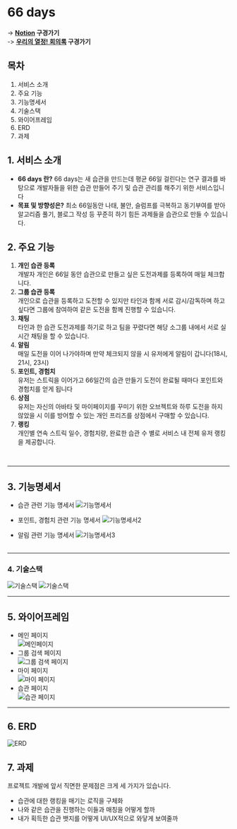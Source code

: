 # 66 days

-> **[Notion](https://checker-clavicle-3f2.notion.site/01f13a28c11e44059a9752581920cbc7) 구경가기**<br>
-> **[우리의 열정! 회의록](https://checker-clavicle-3f2.notion.site/b8cc947fe67c45bea2f91792a5a6380a) 구경가기**

## 목차

1. 서비스 소개
1. 주요 기능
1. 기능명세서
1. 기술스택
1. 와이어프레임
1. ERD
1. 과제

## 1. 서비스 소개

- **66 days 란?** 66 days는 새 습관을 만드는데 평균 66일 걸린다는 연구 결과를 바탕으로 개발자들을 위한 습관 만들어 주기 및 습관 관리를 해주기 위한 서비스입니다
- **목표 및 방향성은?** 최소 66일동안 나태, 불안, 슬럼프를 극복하고 동기부여를 받아 알고리즘 풀기, 블로그 작성 등 꾸준히 하기 힘든 과제들을 습관으로 만들 수 있습니다.

## 2. 주요 기능

1. **개인 습관 등록**<br>
   개발자 개인은 66일 동안 습관으로 만들고 싶은 도전과제를 등록하여 매일 체크합니다.<br>
2. **그룹 습관 등록**<br>
   개인으로 습관을 등록하고 도전할 수 있지만 타인과 함께 서로 감시/감독하며 하고 싶다면 그룹에 참여하여 같은 도전을 함께 진행할 수 있습니다.<br>
3. **채팅**<br>
   타인과 한 습관 도전과제를 하기로 하고 팀을 꾸렸다면 해당 소그룹 내에서 서로 실시간 채팅을 할 수 있습니다.<br>
4. **알림**<br>
   매일 도전을 이어 나가야하며 만약 체크되지 않을 시 유저에게 알림이 갑니다(18시, 21시, 23시)
5. **포인트, 경험치**<br>
   유저는 스트릭을 이어가고 66일간의 습관 만들기 도전이 완료될 때마다 포인트와 경험치를 얻게 됩니다<br>
6. **상점**<br>
   유저는 자신의 아바타 및 마이페이지를 꾸미기 위한 오브젝트와 하루 도전을 하지 않았을 시 이를 방어할 수 있는 개인 프리즈를 상점에서 구매할 수 있습니다. <br>
7. **랭킹**<br>
   개인별 연속 스트릭 일수, 경험치량, 완료한 습관 수 별로 서비스 내 전체 유저 랭킹을 제공합니다.

<br>

---

## 3. 기능명세서

- 습관 관련 기능 명세서
  ![기능명세서](/%EA%B8%B0%EB%8A%A5%EB%AA%85%EC%84%B8%EC%84%9C.png)
  <br>

- 포인트, 경험치 관련 기능 명세서
  ![기능명세서2](/%EA%B8%B0%EB%8A%A5%EB%AA%85%EC%84%B8%EC%84%9C2.png)

- 알림 관련 기능 명세서
  ![기능명세서3](/%EA%B8%B0%EB%8A%A5%EB%AA%85%EC%84%B8%EC%84%9C3.png)
  <br>
  <br>

---

### 4. 기술스택

![기술스택](/기술스택.png)
![기술스택](/기술스택2.png)

---

## 5. 와이어프레임

- 메인 페이지<br>
  ![메인페이지](wkdbf1.PNG)
- 그룹 검색 페이지<br>
  ![그룹 검색 페이지](wkdbf2.PNG)
- 마이 페이지<br>
  ![마이 페이지](wkdbf3.PNG)
- 습관 페이지<br>
  ![습관 페이지](wkdbf4.PNG)

---

## 6. ERD

![ERD](wkdbferd.PNG)

## 7. 과제

프로젝트 개발에 앞서 직면한 문제점은 크게 세 가지가 있습니다.

- 습관에 대한 랭킹을 매기는 로직을 구체화
- 나와 같은 습관을 진행하는 이들과 매칭을 어떻게 할까
- 내가 획득한 습관 뱃지를 어떻게 UI/UX적으로 와닿게 보여줄까
